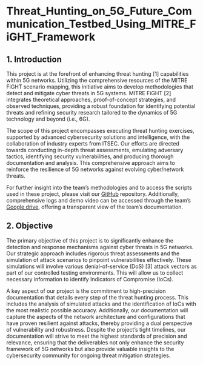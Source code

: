 # Threat_Hunting_on_5G_Future_Communication_Testbed_Using_MITRE_FiGHT_Framework

## 1. Introduction
This project is at the forefront of enhancing threat hunting [1] capabilities within 5G networks. Utilizing the comprehensive resources of the MITRE FiGHT scenario mapping, this initiative aims to develop methodologies that detect and mitigate cyber threats in 5G systems. MITRE FiGHT [2] integrates theoretical approaches, proof-of-concept strategies, and observed techniques, providing a robust foundation for identifying potential threats and refining security research tailored to the dynamics of 5G technology and beyond (i.e., 6G).

The scope of this project encompasses executing threat hunting exercises, supported by advanced cybersecurity solutions and intelligence, with the collaboration of industry experts from ITSEC. Our efforts are directed towards conducting in-depth threat assessments, emulating adversary tactics, identifying security vulnerabilities, and producing thorough documentation and analysis. This comprehensive approach aims to reinforce the resilience of 5G networks against evolving cyber/network threats. 

For further insight into the team’s methodologies and to access the scripts used in these project, please visit our [GitHub](https://github.com/cypheriumv/Threat_Hunting_on_5G_Future_Communication_Testbed_Using_MITRE_FiGHT_Framework) repository. Additionally, comprehensive logs and demo video can be accessed through the team’s [Google drive](https://drive.google.com/drive/folders/1xhZY8yUDL2-aG9Rr1BhNW6GP2IThgWDQ?usp=sharing), offering a transparent view of the team’s documentation.

## 2. Objective
The primary objective of this project is to significantly enhance the detection and response mechanisms against cyber threats in 5G networks. Our strategic approach includes rigorous threat assessments and the simulation of attack scenarios to pinpoint vulnerabilities effectively. These simulations will involve various denial-of-service (DoS) [3] attack vectors as part of our controlled testing environments. This will allow us to collect necessary information to identify Indicators of Compromise (IoCs).

A key aspect of our project is the commitment to high-precision documentation that details every step of the threat hunting process. This includes the analysis of simulated attacks and the identification of IoCs with the most realistic possible accuracy. Additionally, our documentation will capture the aspects of the network architecture and configurations that have proven resilient against attacks, thereby providing a dual perspective of vulnerability and robustness. Despite the project’s tight timelines, our documentation will strive to meet the highest standards of precision and relevance, ensuring that the deliverables not only enhance the security framework of 5G networks but also provide valuable insights to the cybersecurity community for ongoing threat mitigation strategies.
